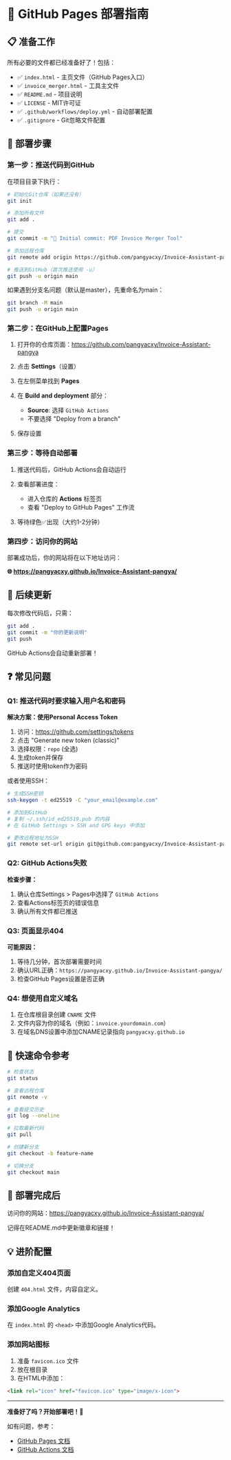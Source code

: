 # 🚀 GitHub Pages 部署指南

## 📋 准备工作

所有必要的文件都已经准备好了！包括：

- ✅ `index.html` - 主页文件（GitHub Pages入口）
- ✅ `invoice_merger.html` - 工具主文件
- ✅ `README.md` - 项目说明
- ✅ `LICENSE` - MIT许可证
- ✅ `.github/workflows/deploy.yml` - 自动部署配置
- ✅ `.gitignore` - Git忽略文件配置

## 🎯 部署步骤

### 第一步：推送代码到GitHub

在项目目录下执行：

```bash
# 初始化Git仓库（如果还没有）
git init

# 添加所有文件
git add .

# 提交
git commit -m "🦆 Initial commit: PDF Invoice Merger Tool"

# 添加远程仓库
git remote add origin https://github.com/pangyacxy/Invoice-Assistant-pangya.git

# 推送到GitHub（首次推送使用 -u）
git push -u origin main
```

如果遇到分支名问题（默认是master），先重命名为main：

```bash
git branch -M main
git push -u origin main
```

### 第二步：在GitHub上配置Pages

1. 打开你的仓库页面：https://github.com/pangyacxy/Invoice-Assistant-pangya

2. 点击 **Settings**（设置）

3. 在左侧菜单找到 **Pages**

4. 在 **Build and deployment** 部分：
   - **Source**: 选择 `GitHub Actions`
   - 不要选择 "Deploy from a branch"

5. 保存设置

### 第三步：等待自动部署

1. 推送代码后，GitHub Actions会自动运行

2. 查看部署进度：
   - 进入仓库的 **Actions** 标签页
   - 查看 "Deploy to GitHub Pages" 工作流

3. 等待绿色✅出现（大约1-2分钟）

### 第四步：访问你的网站

部署成功后，你的网站将在以下地址访问：

**🌐 https://pangyacxy.github.io/Invoice-Assistant-pangya/**

## 🔄 后续更新

每次修改代码后，只需：

```bash
git add .
git commit -m "你的更新说明"
git push
```

GitHub Actions会自动重新部署！

## ❓ 常见问题

### Q1: 推送代码时要求输入用户名和密码

**解决方案：使用Personal Access Token**

1. 访问：https://github.com/settings/tokens
2. 点击 "Generate new token (classic)"
3. 选择权限：`repo` (全选)
4. 生成token并保存
5. 推送时使用token作为密码

或者使用SSH：

```bash
# 生成SSH密钥
ssh-keygen -t ed25519 -C "your_email@example.com"

# 添加到GitHub
# 复制 ~/.ssh/id_ed25519.pub 的内容
# 在 GitHub Settings > SSH and GPG keys 中添加

# 更改远程地址为SSH
git remote set-url origin git@github.com:pangyacxy/Invoice-Assistant-pangya.git
```

### Q2: GitHub Actions失败

**检查步骤：**

1. 确认仓库Settings > Pages中选择了 `GitHub Actions`
2. 查看Actions标签页的错误信息
3. 确认所有文件都已推送

### Q3: 页面显示404

**可能原因：**

1. 等待几分钟，首次部署需要时间
2. 确认URL正确：`https://pangyacxy.github.io/Invoice-Assistant-pangya/`
3. 检查GitHub Pages设置是否正确

### Q4: 想使用自定义域名

1. 在仓库根目录创建 `CNAME` 文件
2. 文件内容为你的域名（例如：`invoice.yourdomain.com`）
3. 在域名DNS设置中添加CNAME记录指向 `pangyacxy.github.io`

## 📝 快速命令参考

```bash
# 检查状态
git status

# 查看远程仓库
git remote -v

# 查看提交历史
git log --oneline

# 拉取最新代码
git pull

# 创建新分支
git checkout -b feature-name

# 切换分支
git checkout main
```

## 🎉 部署完成后

访问你的网站：https://pangyacxy.github.io/Invoice-Assistant-pangya/

记得在README.md中更新徽章和链接！

## 💡 进阶配置

### 添加自定义404页面

创建 `404.html` 文件，内容自定义。

### 添加Google Analytics

在 `index.html` 的 `<head>` 中添加Google Analytics代码。

### 添加网站图标

1. 准备 `favicon.ico` 文件
2. 放在根目录
3. 在HTML中添加：
```html
<link rel="icon" href="favicon.ico" type="image/x-icon">
```

---

**准备好了吗？开始部署吧！🚀**

如有问题，参考：
- [GitHub Pages 文档](https://docs.github.com/en/pages)
- [GitHub Actions 文档](https://docs.github.com/en/actions)

